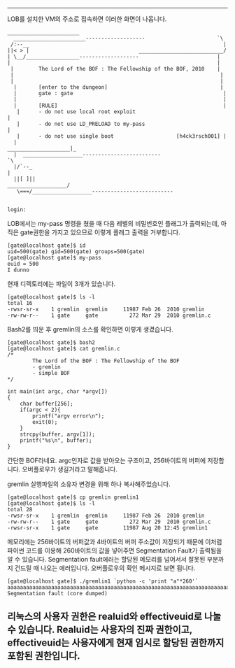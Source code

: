 ﻿---

LOB를 설치한 VM의 주소로 접속하면 이러한 화면이 나옵니다.

~~~
_______________________
  _______________________-------------------                       `\
 /:--__                                                              |
||< > |                                   ___________________________/
| \__/_________________-------------------                         |
|                                                                  |
 |        The Lord of the BOF : The Fellowship of the BOF, 2010    |
 |                                                                  |
 |                                                                  |
  |       [enter to the dungeon]                                    |
  |       gate : gate                                                |
  |                                                                  |
  |       [RULE]                                                     |
   |      - do not use local root exploit                             |
   |      - do not use LD_PRELOAD to my-pass                          |
   |      - do not use single boot                    [h4ck3rsch001] |
  |                                              ____________________|_
  |  ___________________-------------------------                      `\
  |/`--_                                                                 |
  ||[ ]||                                            ___________________/
   \===/___________________--------------------------


login:
~~~
LOB에서는 my-pass 명령을 쳤을 때 다음 레벨의 비밀번호인 플래그가 출력되는데, 아직은 gate권한을 가지고 있으므로 이렇게 플래그 출력을 거부합니다.
~~~
[gate@localhost gate]$ id
uid=500(gate) gid=500(gate) groups=500(gate)
[gate@localhost gate]$ my-pass
euid = 500
I dunno
~~~
현재 디렉토리에는 파일이 3개가 있습니다.
~~~
[gate@localhost gate]$ ls -l
total 16
-rwsr-sr-x    1 gremlin  gremlin     11987 Feb 26  2010 gremlin
-rw-rw-r--    1 gate     gate          272 Mar 29  2010 gremlin.c
~~~
Bash2를 띄운 후 gremlin의 소스를 확인하면 이렇게 생겼습니다.
~~~
[gate@localhost gate]$ bash2
[gate@localhost gate]$ cat gremlin.c
/*
        The Lord of the BOF : The Fellowship of the BOF
        - gremlin
        - simple BOF
*/

int main(int argc, char *argv[])
{
    char buffer[256];
    if(argc < 2){
        printf("argv error\n");
        exit(0);
    }
    strcpy(buffer, argv[1]);
    printf("%s\n", buffer);
}
~~~
간단한 BOF라네요.
argc인자로 값을 받아오는 구조이고, 256바이트의 버퍼에 저장합니다.
오버플로우가 생길거라고 말해줍니다.

gremlin 실행파일의 소유자 변경을 위해 하나 복사해주었습니다.
~~~
[gate@localhost gate]$ cp gremlin gremlin1
[gate@localhost gate]$ ls -l
total 28
-rwsr-sr-x    1 gremlin  gremlin     11987 Feb 26  2010 gremlin
-rw-rw-r--    1 gate     gate          272 Mar 29  2010 gremlin.c
-rwsr-sr-x    1 gate     gate        11987 Aug 20 12:45 gremlin1
~~~
메모리에는 256바이트의 버퍼값과 4바이트의 버퍼 주소값이 저장되기 때문에 이처럼 파이썬 코드를 이용해 260바이트의 값을 넣어주면 Segmentation Fault가 출력됨을 알 수 있습니다.
Segmentation fault에러는 할당된 메모리를 넘어서서 잘못된 부분까지 건드릴 때 나오는 에러입니다. 오버플로우의 확인 메시지로 보면 됩니다.
~~~
[gate@localhost gate]$ ./gremlin1 `python -c 'print "a"*260'`
aaaaaaaaaaaaaaaaaaaaaaaaaaaaaaaaaaaaaaaaaaaaaaaaaaaaaaaaaaaaaaaaaaaaaaaaaaaaaaaaaaaaaaaaaaaaaaaaaaaaaaaaaaaaaaaaaaaaaaaaaaaaaaaaaaaaaaaaaaaaaaaaaaaaaaaaaaaaaaaaaaaaaaaaaaaaaaaaaaaaaaaaaaaaaaaaaaaaaaaaaaaaaaaaaaaaaaaaaaaaaaaaaaaaaaaaaaaaaaaaaaaaaaaaaaaaaaaaaaaa
Segmentation fault (core dumped)
~~~

리눅스의 사용자 권한은 realuid와 effectiveuid로 나눌 수 있습니다.
Realuid는 사용자의 진짜 권한이고, effectiveuid는 사용자에게 현재 임시로 할당된 권한까지 포함된 권한입니다.
---


